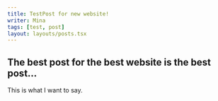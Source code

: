 ```yaml
---
title: TestPost for new website!
writer: Mina
tags: [test, post]
layout: layouts/posts.tsx
---
```


## The best post for the best website is the best post...

This is what I want to say.
